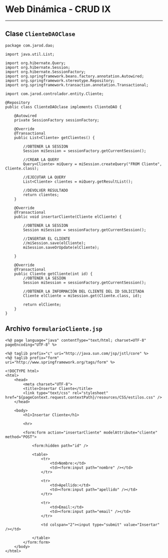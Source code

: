 # Web Dinámica - CRUD IX

---

## Clase `ClienteDAOClase`

    package com.jarod.dao;

    import java.util.List;

    import org.hibernate.Query;
    import org.hibernate.Session;
    import org.hibernate.SessionFactory;
    import org.springframework.beans.factory.annotation.Autowired;
    import org.springframework.stereotype.Repository;
    import org.springframework.transaction.annotation.Transactional;

    import com.jarod.controlador.entity.Cliente;

    @Repository
    public class ClienteDAOclase implements ClienteDAO {
        
        @Autowired
        private SessionFactory sessionFactory;

        @Override
        @Transactional
        public List<Cliente> getClientes() {
            
            //OBTENER LA SESSION
            Session miSession = sessionFactory.getCurrentSession();
            
            //CREAR LA QUERY
            Query<Cliente> miQuery = miSession.createQuery("FROM Cliente", Cliente.class);
            
            //EJECUTAR LA QUERY
            List<Cliente> clientes = miQuery.getResultList();
            
            //DEVOLVER RESULTADO
            return clientes;
        }

        @Override
        @Transactional
        public void insertarCliente(Cliente elCliente) {
            
            //OBTENER LA SESSION
            Session miSession = sessionFactory.getCurrentSession();
            
            //INSERTAR EL CLIENTE
            //miSession.save(elCliente);
            miSession.saveOrUpdate(elCliente);
            
        }

        @Override
        @Transactional
        public Cliente getCliente(int id) {
            //OBTENER LA SESION
            Session miSession = sessionFactory.getCurrentSession();
            
            //OBTENER LA INFORMACIÓN DEL CLIENTE DEL ID SOLICITADA
            Cliente elCliente = miSession.get(Cliente.class, id);
            
            return elCliente;
        }
    }

## Archivo `formularioCliente.jsp`

    <%@ page language="java" contentType="text/html; charset=UTF-8" pageEncoding="UTF-8" %>

    <%@ taglib prefix="c" uri="http://java.sun.com/jsp/jstl/core" %>
    <%@ taglib prefix="form" uri="http://www.springframework.org/tags/form" %>

    <!DOCTYPE html>
    <html>
        <head>
            <meta charset="UTF-8">
            <title>Insertar Cliente</title>
            <link type="text/css" rel="stylesheet" href="${pageContext.request.contextPath}/resources/CSS/estilos.css" />
        </head>
        
        <body>
            <h1>Insertar Cliente</h1>
            
            <hr>
            
            <form:form action="insertarCliente" modelAttribute="cliente" method="POST">
                
                <form:hidden path="id" />
            
                <table>
                    <tr>
                        <td>Nombre:</td>
                        <td><form:input path="nombre" /></td>
                    </tr>
                    
                    <tr>
                        <td>Apellido:</td>
                        <td><form:input path="apellido" /></td>
                    </tr>
                    
                    <tr>
                        <td>Email:</td>
                        <td><form:input path="email" /></td>
                    </tr>
                    
                    <td colspan="2"><input type="submit" value="Insertar" /></td>
                    
                </table>
            </form:form>
        </body>
    </html>